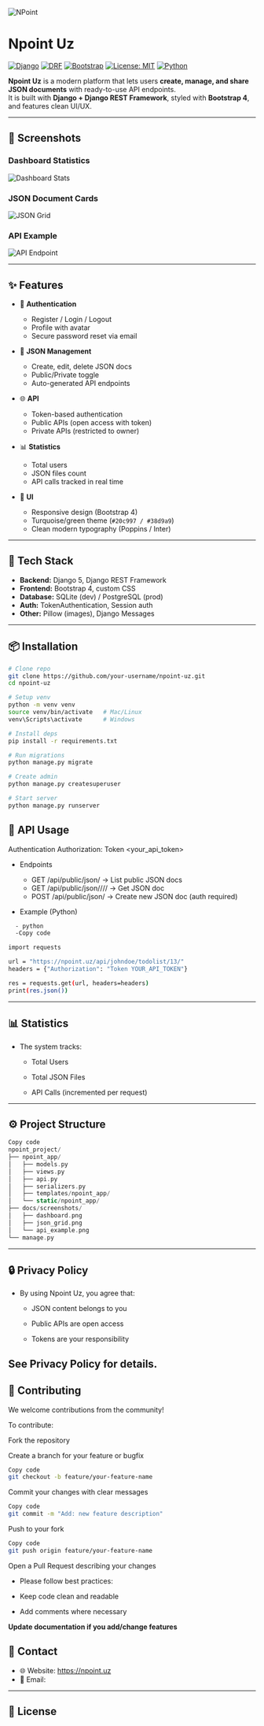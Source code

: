 ![NPoint](.npoint_app/static/npoint_app/images/npoint_logo.png)
# Npoint Uz

[![Django](https://img.shields.io/badge/Django-5.0-green?logo=django)](https://www.djangoproject.com/)
[![DRF](https://img.shields.io/badge/DRF-REST_Framework-red?logo=django)](https://www.django-rest-framework.org/)
[![Bootstrap](https://img.shields.io/badge/Bootstrap-4-blueviolet?logo=bootstrap)](https://getbootstrap.com/)
[![License: MIT](https://img.shields.io/badge/License-MIT-yellow.svg)](./LICENSE)
[![Python](https://img.shields.io/badge/Python-3.12-blue?logo=python)](https://www.python.org/)

**Npoint Uz** is a modern platform that lets users **create, manage, and share JSON documents** with ready-to-use API endpoints.  
It is built with **Django + Django REST Framework**, styled with **Bootstrap 4**, and features clean UI/UX.

---

## 📸 Screenshots

### Dashboard Statistics
![Dashboard Stats](./docs/screenshots/dashboard.png)

### JSON Document Cards
![JSON Grid](./docs/screenshots/json_grid.png)

### API Example
![API Endpoint](./docs/screenshots/api_example.png)

---

## ✨ Features

- 🔑 **Authentication**
  - Register / Login / Logout  
  - Profile with avatar  
  - Secure password reset via email  

- 📂 **JSON Management**
  - Create, edit, delete JSON docs  
  - Public/Private toggle  
  - Auto-generated API endpoints  

- 🌐 **API**
  - Token-based authentication  
  - Public APIs (open access with token)  
  - Private APIs (restricted to owner)  

- 📊 **Statistics**
  - Total users  
  - JSON files count  
  - API calls tracked in real time  

- 🎨 **UI**
  - Responsive design (Bootstrap 4)  
  - Turquoise/green theme (`#20c997 / #38d9a9`)  
  - Clean modern typography (Poppins / Inter)  

---

## 🚀 Tech Stack

- **Backend:** Django 5, Django REST Framework  
- **Frontend:** Bootstrap 4, custom CSS  
- **Database:** SQLite (dev) / PostgreSQL (prod)  
- **Auth:** TokenAuthentication, Session auth  
- **Other:** Pillow (images), Django Messages  

---

## 📦 Installation

```bash
# Clone repo
git clone https://github.com/your-username/npoint-uz.git
cd npoint-uz
```
```bash
# Setup venv
python -m venv venv
source venv/bin/activate   # Mac/Linux
venv\Scripts\activate      # Windows
```
```bash
# Install deps
pip install -r requirements.txt
```
```bash
# Run migrations
python manage.py migrate
```
```bash
# Create admin
python manage.py createsuperuser
```
```bash
# Start server
python manage.py runserver
```
## **🔑 API Usage**
Authentication
Authorization: Token <your_api_token>

- Endpoints
  - GET /api/public/json/ → List public JSON docs
  - GET /api/public/json/<username>/<slug>/<id>/ → Get JSON doc
  - POST /api/public/json/ → Create new JSON doc (auth required)

- Example (Python)
```bash
  - python
  -Copy code

import requests

url = "https://npoint.uz/api/johndoe/todolist/13/"
headers = {"Authorization": "Token YOUR_API_TOKEN"}

res = requests.get(url, headers=headers)
print(res.json())
```
---
## **📊 Statistics**
- The system tracks:

  - Total Users

  - Total JSON Files

  - API Calls (incremented per request)
---
## **⚙️ Project Structure**
```swift
Copy code
npoint_project/
├── npoint_app/
│   ├── models.py
│   ├── views.py
│   ├── api.py
│   ├── serializers.py
│   ├── templates/npoint_app/
│   └── static/npoint_app/
├── docs/screenshots/
│   ├── dashboard.png
│   ├── json_grid.png
│   └── api_example.png
└── manage.py
```
---

## **🔒 Privacy Policy**
- By using Npoint Uz, you agree that:

  - JSON content belongs to you

  - Public APIs are open access

  - Tokens are your responsibility

**See Privacy Policy for details.**
---
## **🤝 Contributing**
We welcome contributions from the community!

To contribute:

Fork the repository

Create a branch for your feature or bugfix

```bash
Copy code
git checkout -b feature/your-feature-name
```
Commit your changes with clear messages
```bash
Copy code
git commit -m "Add: new feature description"
```
Push to your fork
```bash
Copy code
git push origin feature/your-feature-name
```
Open a Pull Request describing your changes

- Please follow best practices:

- Keep code clean and readable

- Add comments where necessary

**Update documentation if you add/change features**

## **📧 Contact**
- 🌐 Website: https://npoint.uz
- 📧 Email: 
---
## **📜 License**
